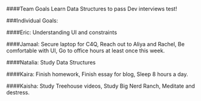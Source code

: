 ####Team Goals 
Learn Data Structures to pass Dev interviews test! 

###Individual Goals:

####Eric: 
Understanding UI and constraints

####Jamaal:
Secure laptop for C4Q,
Reach out to Aliya and Rachel,
Be comfortable with UI,
Go to office hours at least once this week.

####Natalia:
Study Data Structures

####Kaira:
Finish homework, 
Finish essay for blog, 
Sleep 8 hours a day.


####Kaisha:
Study Treehouse videos,
Study Big Nerd Ranch,
Meditate and destress.


